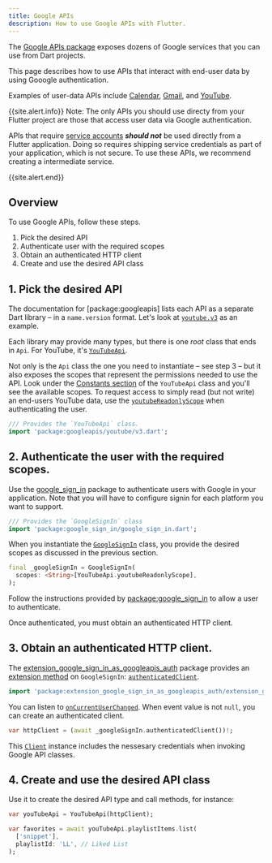 ```yaml
---
title: Google APIs
description: How to use Google APIs with Flutter.
---
```


<?code-excerpt path-base="../examples/googleapis/"?>

The [Google APIs package](https://pub.dev/packages/googleapis) exposes dozens of
Google services that you can use from Dart projects.

This page describes how to use APIs that interact with end-user data by using
Gooogle authentication.

Examples of user-data APIs include
[Calendar](https://pub.dev/documentation/googleapis/latest/calendar.v3/calendar.v3-library.html),
[Gmail](https://pub.dev/documentation/googleapis/latest/gmail.v1/gmail.v1-library.html),
and
[YouTube](https://pub.dev/documentation/googleapis/latest/youtube.v3/youtube.v3-library.html).

{{site.alert.info}} Note: The only APIs you should use directy from your Flutter
project are those that access user data via Google authentication.

APIs that require
[service accounts](https://cloud.google.com/iam/docs/service-accounts) **_should
not_** be used directly from a Flutter application. Doing so requires shipping
service credentials as part of your application, which is not secure. To use
these APIs, we recommend creating a intermediate service.

<!-- TODO(kevmoo): Add link to public user guide when available. -->

{{site.alert.end}}

## Overview

To use Google APIs, follow these steps.

1. Pick the desired API
1. Authenticate user with the required scopes
1. Obtain an authenticated HTTP client
1. Create and use the desired API class

## 1. Pick the desired API

The documentation for [package:googleapis] lists each API as a separate Dart
library – in a `name.version` format. Let's look at
[`youtube.v3`](https://pub.dev/documentation/googleapis/latest/youtube.v3/youtube.v3-library.html)
as an example.

Each library may provide many types, but there is one _root_ class that ends in
`Api`. For YouTube, it's
[`YouTubeApi`](https://pub.dev/documentation/googleapis/latest/youtube.v3/YouTubeApi-class.html).

Not only is the `Api` class the one you need to instantiate – see step 3 – but
it also exposes the scopes that represent the permissions needed to use the API.
Look under the
[Constants section](https://pub.dev/documentation/googleapis/latest/youtube.v3/YouTubeApi-class.html#constants)
of the `YouTubeApi` class and you'll see the available scopes. To request access
to simply read (but not write) an end-users YouTube data, use the
[`youtubeReadonlyScope`](https://pub.dev/documentation/googleapis/latest/youtube.v3/YouTubeApi/youtubeReadonlyScope-constant.html)
when authenticating the user.

<?code-excerpt "lib/main.dart" skip="13" take="2"?>
```dart
/// Provides the `YouTubeApi` class.
import 'package:googleapis/youtube/v3.dart';
```

## 2. Authenticate the user with the required scopes.

Use the [google_sign_in](https://pub.dev/packages/google_sign_in) package to
authenticate users with Google in your application. Note that you will have to
configure signin for each platform you want to support.

<?code-excerpt "lib/main.dart" skip="10" take="2"?>
```dart
/// Provides the `GoogleSignIn` class
import 'package:google_sign_in/google_sign_in.dart';
```

When you instantiate the
[`GoogleSignIn`](https://pub.dev/documentation/google_sign_in/latest/google_sign_in/GoogleSignIn-class.html)
class, you provide the desired scopes as discussed in the previous section.

<?code-excerpt "lib/main.dart" skip="35" take="3"?>
```dart
final _googleSignIn = GoogleSignIn(
  scopes: <String>[YouTubeApi.youtubeReadonlyScope],
);
```

Follow the instructions provided by
[package:google_sign_in](https://pub.dev/packages/google_sign_in) to allow a
user to authenticate.

Once authenticated, you must obtain an authenticated HTTP client.

## 3. Obtain an authenticated HTTP client.

The
[extension_google_sign_in_as_googleapis_auth](https://pub.dev/packages/extension_google_sign_in_as_googleapis_auth)
package provides an
[extension method](https://dart.dev/guides/language/extension-methods) on
`GoogleSignIn`:
[`authenticatedClient`](https://pub.dev/documentation/extension_google_sign_in_as_googleapis_auth/latest/extension_google_sign_in_as_googleapis_auth/GoogleApisGoogleSignInAuth/authenticatedClient.html).

<?code-excerpt "lib/main.dart" skip="7" take="1"?>
```dart
import 'package:extension_google_sign_in_as_googleapis_auth/extension_google_sign_in_as_googleapis_auth.dart';
```

You can listen to
[`onCurrentUserChanged`](https://pub.dev/documentation/google_sign_in/latest/google_sign_in/GoogleSignIn/onCurrentUserChanged.html).
When event value is not `null`, you can create an authenticated client.

<?code-excerpt "lib/main.dart" skip="124" take="1"?>
```dart
var httpClient = (await _googleSignIn.authenticatedClient())!;
```

This
[`Client`](https://pub.dev/documentation/http/latest/http/Client-class.html)
instance includes the nessesary credentials when invoking Google API classes.

## 4. Create and use the desired API class

Use it to create the desired API type and call methods, for instance:

<?code-excerpt "lib/main.dart" skip="125" take="6"?>
```dart
var youTubeApi = YouTubeApi(httpClient);

var favorites = await youTubeApi.playlistItems.list(
  ['snippet'],
  playlistId: 'LL', // Liked List
);
```
